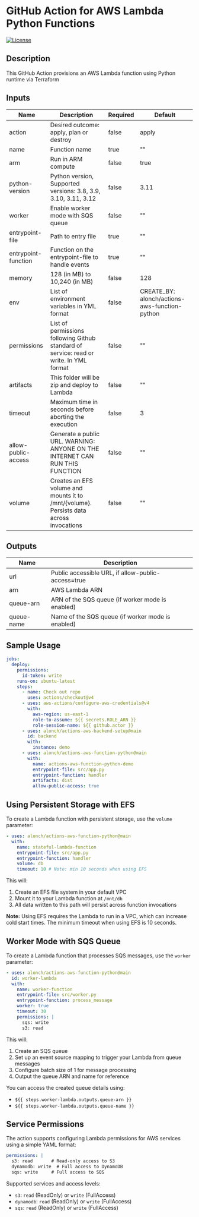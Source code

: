 # GitHub Action for AWS Lambda Python Functions

[![License](https://img.shields.io/badge/License-Apache_2.0-blue.svg)](https://opensource.org/licenses/Apache-2.0)

## Description

This GitHub Action provisions an AWS Lambda function using Python runtime via Terraform

## Inputs

| Name                | Description                                                                            | Required | Default                                      |
| ------------------- | -------------------------------------------------------------------------------------- | -------- | -------------------------------------------- |
| action              | Desired outcome: apply, plan or destroy                                                | false    | apply                                        |
| name                | Function name                                                                          | true     | ""                                           |
| arm                 | Run in ARM compute                                                                     | false    | true                                         |
| python-version      | Python version, Supported versions: 3.8, 3.9, 3.10, 3.11, 3.12                         | false    | 3.11                                         |
| worker              | Enable worker mode with SQS queue                                                      | false    | ""                                           |
| entrypoint-file     | Path to entry file                                                                     | true     | ""                                           |
| entrypoint-function | Function on the entrypoint-file to handle events                                       | true     | ""                                           |
| memory              | 128 (in MB) to 10,240 (in MB)                                                          | false    | 128                                          |
| env                 | List of environment variables in YML format                                            | false    | CREATE\_BY: alonch/actions-aws-function-python |
| permissions         | List of permissions following Github standard of service: read or write. In YML format | false    | ""                                           |
| artifacts           | This folder will be zip and deploy to Lambda                                           | false    | ""                                           |
| timeout             | Maximum time in seconds before aborting the execution                                  | false    | 3                                            |
| allow-public-access | Generate a public URL. WARNING: ANYONE ON THE INTERNET CAN RUN THIS FUNCTION           | false    | ""                                           |
| volume              | Creates an EFS volume and mounts it to /mnt/{volume}. Persists data across invocations | false    | ""                                           |

## Outputs

| Name       | Description                                         |
| ---------- | --------------------------------------------------- |
| url        | Public accessible URL, if allow-public-access=true  |
| arn        | AWS Lambda ARN                                      |
| queue-arn  | ARN of the SQS queue (if worker mode is enabled)    |
| queue-name | Name of the SQS queue (if worker mode is enabled)   |

## Sample Usage

```yaml
jobs:
  deploy:
    permissions:
      id-token: write
    runs-on: ubuntu-latest
    steps:
      - name: Check out repo
        uses: actions/checkout@v4
      - uses: aws-actions/configure-aws-credentials@v4
        with:
          aws-region: us-east-1
          role-to-assume: ${{ secrets.ROLE_ARN }}
          role-session-name: ${{ github.actor }}
      - uses: alonch/actions-aws-backend-setup@main
        id: backend
        with:
          instance: demo
      - uses: alonch/actions-aws-function-python@main
        with:
          name: actions-aws-function-python-demo
          entrypoint-file: src/app.py
          entrypoint-function: handler
          artifacts: dist
          allow-public-access: true
```

## Using Persistent Storage with EFS

To create a Lambda function with persistent storage, use the `volume` parameter:

```yaml
- uses: alonch/actions-aws-function-python@main
  with:
    name: stateful-lambda-function
    entrypoint-file: src/app.py
    entrypoint-function: handler
    volume: db
    timeout: 10 # Note: min 10 seconds when using EFS
```

This will:
1. Create an EFS file system in your default VPC
2. Mount it to your Lambda function at `/mnt/db`
3. All data written to this path will persist across function invocations

**Note:** Using EFS requires the Lambda to run in a VPC, which can increase cold start times. The minimum timeout when using EFS is 10 seconds.

## Worker Mode with SQS Queue

To create a Lambda function that processes SQS messages, use the `worker` parameter:

```yaml
- uses: alonch/actions-aws-function-python@main
  id: worker-lambda
  with:
    name: worker-function
    entrypoint-file: src/worker.py
    entrypoint-function: process_message
    worker: true
    timeout: 30
    permissions: |
      sqs: write
      s3: read
```

This will:
1. Create an SQS queue
2. Set up an event source mapping to trigger your Lambda from queue messages
3. Configure batch size of 1 for message processing
4. Output the queue ARN and name for reference

You can access the created queue details using:
- `${{ steps.worker-lambda.outputs.queue-arn }}`
- `${{ steps.worker-lambda.outputs.queue-name }}`

## Service Permissions

The action supports configuring Lambda permissions for AWS services using a simple YAML format:

```yaml
permissions: |
  s3: read       # Read-only access to S3
  dynamodb: write  # Full access to DynamoDB
  sqs: write     # Full access to SQS
```

Supported services and access levels:
- `s3`: `read` (ReadOnly) or `write` (FullAccess)
- `dynamodb`: `read` (ReadOnly) or `write` (FullAccess)
- `sqs`: `read` (ReadOnly) or `write` (FullAccess)